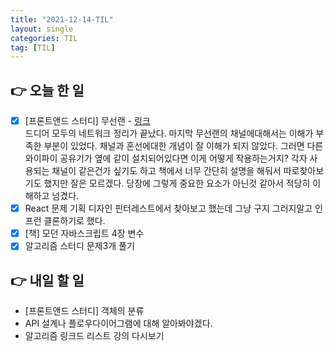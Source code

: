 ```yaml
---
title: "2021-12-14-TIL"
layout: single
categories: TIL
tag: [TIL]
---
```


## 👉 오늘 한 일

- [x]  [프론트앤드 스터디] 무선랜 - [링크](https://namgyungkim.github.io/web/2021_12_15/) <br />
    드디어 모두의 네트워크 정리가 끝났다. 마지막 무선랜의 채널에대해서는 이해가 부족한 부분이 있었다.
    채널과 혼선에대한 개념이 잘 이해가 되지 않았다. 그러면 다른 와이파이 공유기가 옆에 같이 설치되어있다면 이게 어떻게 작용하는거지? 각자 사용되는 채널이 같은건가 싶기도 하고 책에서 너무 간단히 설명을 해둬서 따로찾아보기도 했지만 잘은 모르겠다.
    당장에 그렇게 중요한 요소가 아닌것 같아서 적당히 이해하고 넘겼다. 
- [x]  React 문제 기획 디자인 
    핀터레스트에서 찾아보고 했는데 그냥 구지 그러지말고 인프런 클론하기로 했다.
- [x]  [책] 모던 자바스크립트 4장 변수
- [x]  알고리즘 스터디 문제3개 풀기

## 👉 내일 할 일

- [프론트앤드 스터디] 객체의 분류
- API 설계나 플로우다이어그램에 대해 알아봐야겠다.
- 알고리즘 링크드 리스트 강의 다시보기

<br /><br /><br /><br />
